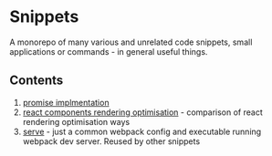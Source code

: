 # Snippets

A monorepo of many various and unrelated code snippets, small applications or commands - in general useful things.

## Contents

1. [promise implmentation](./snippets/promise-implementation)
1. [react components rendering optimisation](./snippets/react-component-rendering-optimisation) - comparison of react rendering optimisation ways
1. [serve](./snippets/serve) - just a common webpack config and executable running webpack dev server. Reused by other snippets
